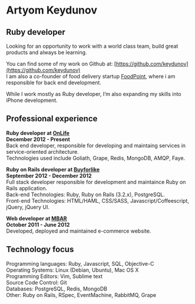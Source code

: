 Artyom Keydunov
===============

Ruby developer
--------------

Looking for an opportunity to work with a world class team, build great products and always be learning.  

You can find some of my work on Github at: [https://github.com/keydunov](https://github.com/keydunov)      
I am also a co-founder of food delivery startup [FoodPoint](http://food-point.ru), where i am responsible
for back end development.

While I work mostly as Ruby developer, I’m also expanding my skills into iPhone development.

Professional experience
----------------------

__Ruby developer at [OnLife](http://onlifegroup.com/)__  
__December 2012 - Present__   
Back end developer, responsible for developing and maintaing services in service-oriented architecture.  
Technologies used include Goliath, Grape, Redis, MongoDB, AMQP, Faye.


__Ruby on Rails developer at [Buyforlike](http://www.buyforlike.com)__  
__September 2012 - December 2012__  
Full stack developer responsible for development and maintaince Ruby on Rails application.   
Back-end Technologies: Ruby, Ruby on Rails (3.2.x), PostgreSQL.   
Front-end Technologies: HTML/HAML, CSS/SASS, Javascript/Coffeescript, jQuery, jQuery UI.     

__Web developer at [MBAR](http://www.mbar.ru)__  
__October 2011 - June 2012__  
Developed, deployed and maintained e-commerce website.



Technology focus
----------------
Programming languages: Ruby, Javascript, SQL, Objective-C  
Operating Systems: Linux (Debian, Ubuntu), Mac OS X   
Programming Editors: Vim, Sublime text   
Source Code Control: Git   
Databases: PostgreSQL, Redis, MongoDB   
Other: Ruby on Rails, RSpec, EventMachine, RabbitMQ, Grape   

